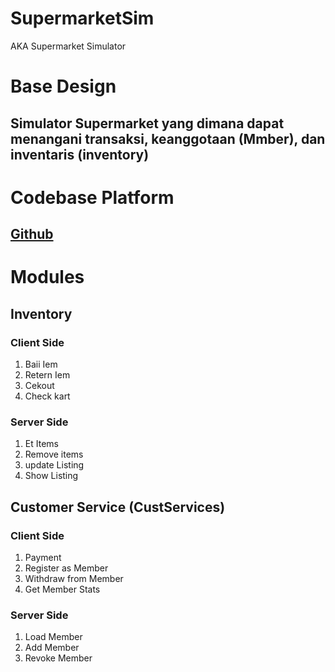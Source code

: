 # SupermarketSim
AKA Supermarket Simulator
# Base Design
## Simulator Supermarket yang dimana dapat menangani transaksi, keanggotaan (Mmber), dan inventaris (inventory)

# Codebase Platform
## [Github](github.com/nmluci/Supermarket) 

# Modules
## Inventory
### Client Side
1. Baii Iem
2. Retern Iem
3. Cekout
4. Check kart
### Server Side
1. Et Items
2. Remove items
3. update Listing
4. Show Listing

## Customer Service (CustServices)
### Client Side
1. Payment
2. Register as Member
3. Withdraw from Member
4. Get Member Stats
### Server Side
1. Load Member
2. Add Member
3. Revoke Member
